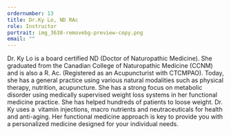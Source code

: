 ```yaml
---
ordernumber: 13
title: Dr.Ky Lo, ND RAc
role: Instructor
portrait: img_3638-removebg-preview-copy.png
email: ""
---
```

Dr. Ky Lo is a board certified ND (Doctor of Naturopathic Medicine). She graduated from the Canadian College of Naturopathic Medicine (CCNM) and is also a R. Ac. (Registered as an Acupuncturist with CTCMPAO). Today, she has a general practice using various natural modalities such as physical therapy, nutrition, acupuncture. She has a strong focus on metabolic disorder using medically supervised weight loss systems in her functional medicine practice. She has helped hundreds of patients to loose weight. Dr. Ky uses a  vitamin injections, macro nutrients and neutraceuticals for health and anti-aging. Her functional medicine approach is key to provide you with a personalized medicine designed for your individual needs.